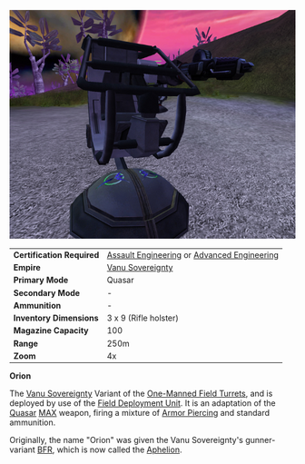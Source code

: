 ![](../images/Orion.jpg "Orion.jpg")

|                            |                                                                                                                                      |
| -------------------------- | ------------------------------------------------------------------------------------------------------------------------------------ |
| **Certification Required** | [Assault Engineering](../certifications/Assault_Engineering.md) or [Advanced Engineering](../certifications/Advanced_Engineering.md) |
| **Empire**                 | [Vanu Sovereignty](../etc/Vanu_Sovereignty.md)                                                                                       |
| **Primary Mode**           | Quasar                                                                                                                               |
| **Secondary Mode**         | \-                                                                                                                                   |
| **Ammunition**             | \-                                                                                                                                   |
| **Inventory Dimensions**   | 3 x 9 (Rifle holster)                                                                                                                |
| **Magazine Capacity**      | 100                                                                                                                                  |
| **Range**                  | 250m                                                                                                                                 |
| **Zoom**                   | 4x                                                                                                                                   |

**Orion**

The [Vanu Sovereignty](../etc/Vanu_Sovereignty.md) Variant of the
[One-Manned Field Turrets](One-Manned_Field_Turret.md), and is
deployed by use of the [Field Deployment Unit](Field_Deployment_Unit.md). It is
an adaptation of the [Quasar](../items/Quasar.md)
[MAX](../items/Mechanized_Assault_Exo-Suit.md) weapon, firing a mixture of
[Armor Piercing](../terminology/Armor_Piercing.md) and standard ammunition.

Originally, the name "Orion" was given the Vanu Sovereignty's gunner-variant
[BFR](../vehicles/BattleFrame_Robotics.md), which is now called the
[Aphelion](../vehicles/Aphelion.md).

<!--[Category:Weapons](Category:Weapons.md)-->
